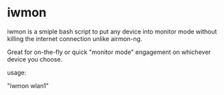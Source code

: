 # iwmon

iwmon is a smiple bash script to put any device into monitor mode without killing the internet connection unlike airmon-ng.

Great for on-the-fly or quick "monitor mode" engagement on whichever device you choose.

usage:

"iwmon wlan1"
